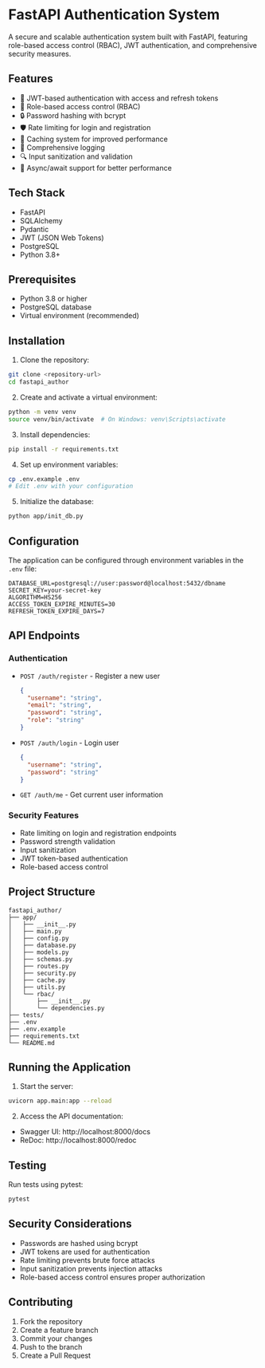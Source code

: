 # FastAPI Authentication System

A secure and scalable authentication system built with FastAPI, featuring role-based access control (RBAC), JWT authentication, and comprehensive security measures.

## Features

- 🔐 JWT-based authentication with access and refresh tokens
- 👥 Role-based access control (RBAC)
- 🔒 Password hashing with bcrypt
- 🛡️ Rate limiting for login and registration
- 💾 Caching system for improved performance
- 📝 Comprehensive logging
- 🔍 Input sanitization and validation
- 🚀 Async/await support for better performance

## Tech Stack

- FastAPI
- SQLAlchemy
- Pydantic
- JWT (JSON Web Tokens)
- PostgreSQL
- Python 3.8+

## Prerequisites

- Python 3.8 or higher
- PostgreSQL database
- Virtual environment (recommended)

## Installation

1. Clone the repository:
```bash
git clone <repository-url>
cd fastapi_author
```

2. Create and activate a virtual environment:
```bash
python -m venv venv
source venv/bin/activate  # On Windows: venv\Scripts\activate
```

3. Install dependencies:
```bash
pip install -r requirements.txt
```

4. Set up environment variables:
```bash
cp .env.example .env
# Edit .env with your configuration
```

5. Initialize the database:
```bash
python app/init_db.py
```

## Configuration

The application can be configured through environment variables in the `.env` file:

```env
DATABASE_URL=postgresql://user:password@localhost:5432/dbname
SECRET_KEY=your-secret-key
ALGORITHM=HS256
ACCESS_TOKEN_EXPIRE_MINUTES=30
REFRESH_TOKEN_EXPIRE_DAYS=7
```

## API Endpoints

### Authentication

- `POST /auth/register` - Register a new user
  ```json
  {
    "username": "string",
    "email": "string",
    "password": "string",
    "role": "string"
  }
  ```

- `POST /auth/login` - Login user
  ```json
  {
    "username": "string",
    "password": "string"
  }
  ```

- `GET /auth/me` - Get current user information

### Security Features

- Rate limiting on login and registration endpoints
- Password strength validation
- Input sanitization
- JWT token-based authentication
- Role-based access control

## Project Structure

```
fastapi_author/
├── app/
│   ├── __init__.py
│   ├── main.py
│   ├── config.py
│   ├── database.py
│   ├── models.py
│   ├── schemas.py
│   ├── routes.py
│   ├── security.py
│   ├── cache.py
│   ├── utils.py
│   └── rbac/
│       ├── __init__.py
│       └── dependencies.py
├── tests/
├── .env
├── .env.example
├── requirements.txt
└── README.md
```

## Running the Application

1. Start the server:
```bash
uvicorn app.main:app --reload
```

2. Access the API documentation:
- Swagger UI: http://localhost:8000/docs
- ReDoc: http://localhost:8000/redoc

## Testing

Run tests using pytest:
```bash
pytest
```

## Security Considerations

- Passwords are hashed using bcrypt
- JWT tokens are used for authentication
- Rate limiting prevents brute force attacks
- Input sanitization prevents injection attacks
- Role-based access control ensures proper authorization

## Contributing

1. Fork the repository
2. Create a feature branch
3. Commit your changes
4. Push to the branch
5. Create a Pull Request
